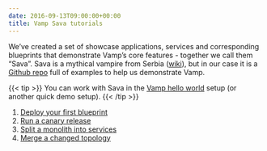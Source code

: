 ```yaml
---
date: 2016-09-13T09:00:00+00:00
title: Vamp Sava tutorials
---
```


We’ve created a set of showcase applications, services and corresponding blueprints that demonstrate Vamp’s core features - together we call them “Sava”. Sava is a mythical vampire from Serbia ([wiki](http://en.wikipedia.org/wiki/Sava_Savanovi%C4%87)), but in our case it is a [Github repo](https://github.com/magneticio/sava) full of examples to help us demonstrate Vamp.


{{< tip >}}
You can work with Sava in the [Vamp hello world](/try-vamp/) setup (or another quick demo setup).
{{< /tip >}}

1. [Deploy your first blueprint](deploy-your-first-blueprint/)
2. [Run a canary release](run-a-canary-release/)
3. [Split a monolith into services](split-into-services/)
4. [Merge a changed topology](merge-a-changed-topology/)
